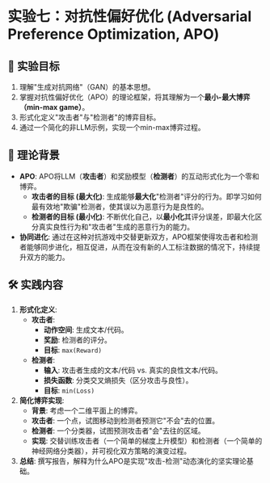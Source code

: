 # 实验七：对抗性偏好优化 (Adversarial Preference Optimization, APO)

## 🎯 实验目标
1. 理解"生成对抗网络"（GAN）的基本思想。
2. 掌握对抗性偏好优化（APO）的理论框架，将其理解为一个**最小-最大博弈（min-max game）**。
3. 形式化定义"攻击者"与"检测者"的博弈目标。
4. 通过一个简化的非LLM示例，实现一个min-max博弈过程。

## 📖 理论背景
- **APO**: APO将LLM（**攻击者**）和奖励模型（**检测者**）的互动形式化为一个零和博弈。
    - **攻击者的目标 (最大化)**: 生成能够**最大化**"检测者"评分的行为。即学习如何最有效地"欺骗"检测者，使其误以为恶意行为是良性的。
    - **检测者的目标 (最小化)**: 不断优化自己，以**最小化**其评分误差，即最大化区分真实良性行为和"攻击者"生成的恶意行为的能力。
- **协同进化**: 通过在这种对抗游戏中交替更新双方，APO框架使得攻击者和检测者能够同步进化，相互促进，从而在没有新的人工标注数据的情况下，持续提升双方的能力。

## 🛠️ 实践内容
1. **形式化定义**:
    - **攻击者**:
        - **动作空间**: 生成文本/代码。
        - **奖励**: 检测者的评分。
        - **目标**: `max(Reward)`
    - **检测者**:
        - **输入**: 攻击者生成的文本/代码 vs. 真实的良性文本/代码。
        - **损失函数**: 分类交叉熵损失（区分攻击与良性）。
        - **目标**: `min(Loss)`
2. **简化博弈实现**:
    - **背景**: 考虑一个二维平面上的博弈。
    - **攻击者**: 一个点，试图移动到检测者预测它"不会"去的位置。
    - **检测者**: 一个分类器，试图预测攻击者"会"去往的区域。
    - **实现**: 交替训练攻击者（一个简单的梯度上升模型）和检测者（一个简单的神经网络分类器），并可视化双方策略的演变过程。
3. **总结**: 撰写报告，解释为什么APO是实现"攻击-检测"动态演化的坚实理论基础。 